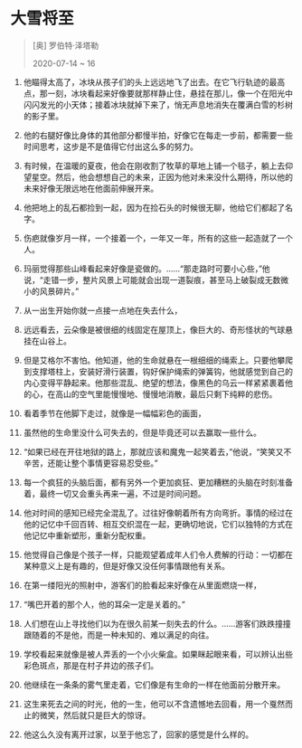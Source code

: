 # 大雪将至
> [奥] 罗伯特·泽塔勒
>
> 2020-07-14 ~ 16

1. 他瞄得太高了，冰块从孩子们的头上远远地飞了出去。在它飞行轨迹的最高点，那一刻，冰块看起来好像要就那样静止住，悬挂在那儿，像一个在阳光中闪闪发光的小天体；接着冰块就掉下来了，悄无声息地消失在覆满白雪的杉树的影子里。

2. 他的右腿好像比身体的其他部分都慢半拍，好像它在每走一步前，都需要一些时间思考，这步是不是值得它付出这么多的努力。

3. 有时候，在温暖的夏夜，他会在刚收割了牧草的草地上铺一个毯子，躺上去仰望星空。然后，他会想想自己的未来，正因为他对未来没什么期待，所以他的未来好像无限远地在他面前伸展开来。

4. 他把地上的乱石都捡到一起，因为在捡石头的时候很无聊，他给它们都起了名字。

5. 伤疤就像岁月一样，一个接着一个，一年又一年，所有的这些一起造就了一个人。

6. 玛丽觉得那些山峰看起来好像是瓷做的。......“那走路时可要小心些，”他说，“走错一步，整片风景上可能就会出现一道裂痕，甚至马上破裂成无数微小的风景碎片。”

7. 从一出生开始你就一点接一点地在失去什么，

8. 远远看去，云朵像是被很细的线固定在屋顶上，像巨大的、奇形怪状的气球悬挂在山谷上。

9. 但是艾格尔不害怕。他知道，他的生命就悬在一根细细的绳索上。只要他攀爬到支撑塔柱上，安装好滑行装置，钩好保护绳索的弹簧钩，他就感觉到自己的内心变得平静起来。他那些混乱、绝望的想法，像黑色的乌云一样紧紧裹着他的心，在高山的空气里能慢慢地、慢慢地消散，最后只剩下纯粹的悲伤。

10. 看着季节在他脚下走过，就像是一幅幅彩色的画面，

11. 虽然他的生命里没什么可失去的，但是毕竟还可以去赢取一些什么。

12. “如果已经在开往地狱的路上，那就应该和魔鬼一起笑着去，”他说，“笑笑又不辛苦，还能让整个事情更容易忍受些。”

13. 每一个疯狂的头脑后面，都有另外一个更加疯狂、更加糟糕的头脑在时刻准备着，最终一切又会重头再来一遍，不过是时间问题。

14. 他对时间的感知已经完全混乱了。过往好像朝着所有方向弯折。事情的经过在他的记忆中千回百转、相互交织混在一起，更确切地说，它们以独特的方式在他记忆中重新塑形，重新分配权重。

15. 他觉得自己像是个孩子一样，只能观望着成年人们令人费解的行动：一切都在某种意义上是有趣的，但是好像又没任何事情跟他有关系。

16. 在第一缕阳光的照射中，游客们的脸看起来好像在从里面燃烧一样，

17. “嘴巴开着的那个人，他的耳朵一定是关着的。”

18. 人们想在山上寻找他们以为在很久前某一刻失去的什么。......游客们跌跌撞撞跟随着的不是他，而是一种未知的、难以满足的向往。

19. 学校看起来就像是被人弄丢的一个小火柴盒。如果眯起眼来看，可以辨认出些彩色斑点，那是在村子井边的孩子们。

20. 他继续在一条条的雾气里走着，它们像是有生命的一样在他面前分散开来。

21. 这生来死去之间的时光，他的一生，他可以不含遗憾地去回看，用一个戛然而止的微笑，然后就只是巨大的惊讶。

22. 他这么久没有离开过家，以至于他忘了，回家的感觉是什么样的。

